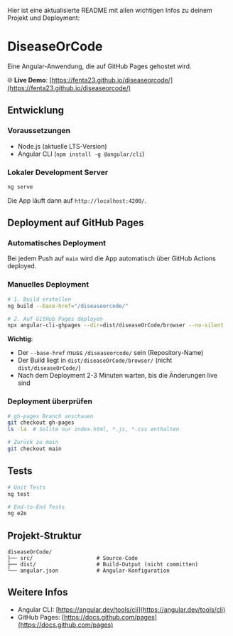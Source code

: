 Hier ist eine aktualisierte README mit allen wichtigen Infos zu deinem Projekt und Deployment:

# DiseaseOrCode

Eine Angular-Anwendung, die auf GitHub Pages gehostet wird.

🌐 **Live Demo**: [https://fenta23.github.io/diseaseorcode/](https://fenta23.github.io/diseaseorcode/)

## Entwicklung

### Voraussetzungen

- Node.js (aktuelle LTS-Version)
- Angular CLI (`npm install -g @angular/cli`)

### Lokaler Development Server

```bash
ng serve
```

Die App läuft dann auf `http://localhost:4200/`.

## Deployment auf GitHub Pages

### Automatisches Deployment

Bei jedem Push auf `main` wird die App automatisch über GitHub Actions deployed.

### Manuelles Deployment

```bash
# 1. Build erstellen
ng build --base-href="/diseaseorcode/"

# 2. Auf GitHub Pages deployen
npx angular-cli-ghpages --dir=dist/diseaseOrCode/browser --no-silent
```

**Wichtig**:
- Der `--base-href` muss `/diseaseorcode/` sein (Repository-Name)
- Der Build liegt in `dist/diseaseOrCode/browser/` (nicht `dist/diseaseOrCode/`)
- Nach dem Deployment 2-3 Minuten warten, bis die Änderungen live sind

### Deployment überprüfen

```bash
# gh-pages Branch anschauen
git checkout gh-pages
ls -la  # Sollte nur index.html, *.js, *.css enthalten

# Zurück zu main
git checkout main
```
## Tests

```bash
# Unit Tests
ng test

# End-to-End Tests
ng e2e
```

## Projekt-Struktur

```
diseaseOrCode/
├── src/                    # Source-Code
├── dist/                   # Build-Output (nicht committen)
└── angular.json            # Angular-Konfiguration
```

## Weitere Infos

- Angular CLI: [https://angular.dev/tools/cli](https://angular.dev/tools/cli)
- GitHub Pages: [https://docs.github.com/pages](https://docs.github.com/pages)

